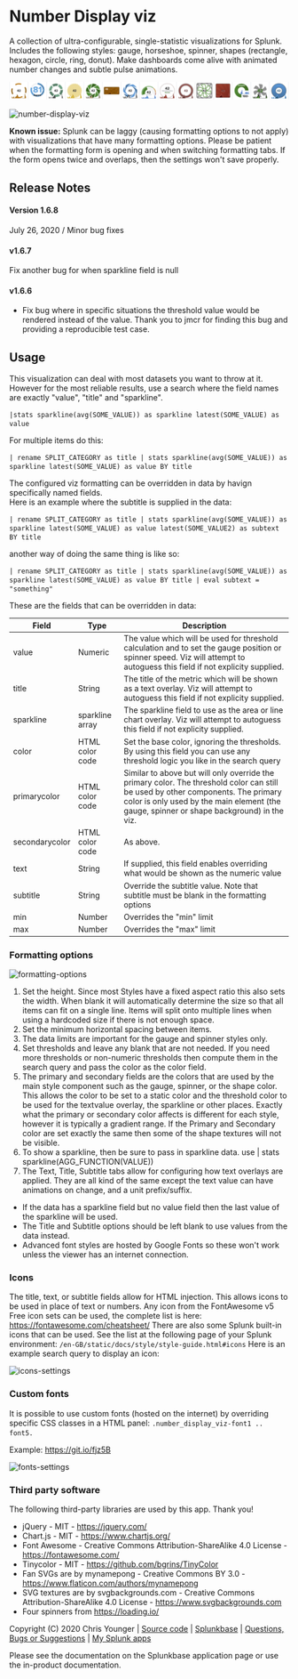 # **Number Display viz**

A collection of ultra-configurable, single-statistic visualizations for Splunk. Includes the following styles: gauge, horseshoe, spinner, shapes (rectangle, hexagon, circle, ring, donut). Make dashboards come alive with animated number changes and subtle pulse animations.

![screenshot](https://raw.githubusercontent.com/ChrisYounger/number_display_viz/master/static/demo.png)

![number-display-viz](https://cdn.apps.splunk.com/media/public/docimages/f569b50e-8a4e-11e9-8815-0667a25d8762.png)

**Known issue:** Splunk can be laggy (causing formatting options to not apply) with visualizations that have many formatting options. Please be patient when the formatting form is opening and when switching formatting tabs. If the form opens twice and overlaps, then the settings won't save properly.


## **Release Notes** 
#### Version 1.6.8
July 26, 2020 / Minor bug fixes

#### v1.6.7
Fix another bug for when sparkline field is null

#### v1.6.6
* Fix bug where in specific situations the threshold value would be rendered instead of the value. Thank you to jmcr for finding this bug and providing a reproducible test case.


## **Usage**
This visualization can deal with most datasets you want to throw at it. However for the most reliable results, use a search where the field names are exactly "value", "title" and "sparkline".
```
|stats sparkline(avg(SOME_VALUE)) as sparkline latest(SOME_VALUE) as value
```

For multiple items do this:
```
| rename SPLIT_CATEGORY as title | stats sparkline(avg(SOME_VALUE)) as sparkline latest(SOME_VALUE) as value BY title
```

The configured viz formatting can be overridden in data by havign specifically named fields.<br>
Here is an example where the subtitle is supplied in the data:
```
| rename SPLIT_CATEGORY as title | stats sparkline(avg(SOME_VALUE)) as sparkline latest(SOME_VALUE) as value latest(SOME_VALUE2) as subtext BY title
```

another way of doing the same thing is like so:
```
| rename SPLIT_CATEGORY as title | stats sparkline(avg(SOME_VALUE)) as sparkline latest(SOME_VALUE) as value BY title | eval subtext = "something"
```

These are the fields that can be overridden in data:

| Field | Type | Description |
|---|---|---|
| value | Numeric | The value which will be used for threshold calculation and to set the gauge position or spinner speed. Viz will attempt to autoguess this field if not explicity supplied. |
| title | String | The title of the metric which will be shown as a text overlay. Viz will attempt to autoguess this field if not explicity supplied. |
| sparkline | sparkline array | The sparkline field to use as the area or line chart overlay. Viz will attempt to autoguess this field if not explicity supplied. |
| color | HTML color code | Set the base color, ignoring the thresholds. By using this field you can use any threshold logic you like in the search query |
| primarycolor | HTML color code | Similar to above but will only override the primary color. The threshold color can still be used by other components. The primary color is only used by the main element (the gauge, spinner or shape background) in the viz. |
| secondarycolor | HTML color code | As above. |
| text | String | If supplied, this field enables overriding what would be shown as the numeric value |
| subtitle | String | Override the subtitle value. Note that subtitle must be blank in the formatting options |
| min | Number | Overrides the "min" limit |
| max | Number | Overrides the "max" limit |



### **Formatting options** 
![formatting-options](https://cdn.apps.splunk.com/media/public/docimages/f7e74d8c-8a4e-11e9-92f7-0667a25d8762.png)

1. Set the height. Since most Styles have a fixed aspect ratio this also sets the width. When blank it will automatically determine the size so that all items can fit on a single line. Items will split onto multiple lines when using a hardcoded size if there is not enough space.
2. Set the minimum horizontal spacing between items.
3. The data limits are important for the gauge and spinner styles only.
4. Set thresholds and leave any blank that are not needed. If you need more thresholds or non-numeric thresholds then compute them in the search query and pass the color as the color field.
5. The primary and secondary fields are the colors that are used by the main style component such as the gauge, spinner, or the shape color. This allows the color to be set to a static color and the threshold color to be used for the textvalue overlay, the sparkline or other places. Exactly what the primary or secondary color affects is different for each style, however it is typically a gradient range. If the Primary and Secondary color are set exactly the same then some of the shape textures will not be visible.
6. To show a sparkline, then be sure to pass in sparkline data. use | stats sparkline(AGG_FUNCTION(VALUE))
7. The Text, Title, Subtitle tabs allow for configuring how text overlays are applied. They are all kind of the same except the text value can have animations on change, and a unit prefix/suffix.
 - If the data has a sparkline field but no value field then the last value of the sparkline will be used.
 - The Title and Subtitle options should be left blank to use values from the data instead.
 - Advanced font styles are hosted by Google Fonts so these won't work unless the viewer has an internet connection.


### **Icons**
The title, text, or subtitle fields allow for HTML injection. This allows icons to be used in place of text or numbers.
Any icon from the FontAwesome v5 Free icon sets can be used, the complete list is here: https://fontawesome.com/cheatsheet/
There are also some Splunk built-in icons that can be used. See the list at the following page of your Splunk environment: `/en-GB/static/docs/style/style-guide.html#icons`
Here is an example search query to display an icon:

![icons-settings](https://cdn.apps.splunk.com/media/public/docimages/1c7849de-8a64-11e9-8ed7-02a6ec245c20.png)



### **Custom fonts**
It is possible to use custom fonts (hosted on the internet) by overriding specific CSS classes in a HTML panel: `.number_display_viz-font1 .. font5.`

Example: https://git.io/fjz5B

![fonts-settings](https://cdn.apps.splunk.com/media/public/docimages/3a0c7092-8a64-11e9-b358-02a6ec245c20.png)




### **Third party software** 
The following third-party libraries are used by this app. Thank you!

- jQuery - MIT - https://jquery.com/
- Chart.js - MIT - https://www.chartjs.org/
- Font Awesome - Creative Commons Attribution-ShareAlike 4.0 License - https://fontawesome.com/
- Tinycolor - MIT - https://github.com/bgrins/TinyColor
- Fan SVGs are by mynamepong - Creative Commons BY 3.0 - https://www.flaticon.com/authors/mynamepong
- SVG textures are by svgbackgrounds.com - Creative Commons Attribution-ShareAlike 4.0 License - https://www.svgbackgrounds.com
- Four spinners from https://loading.io/





Copyright (C) 2020 Chris Younger | [Source code](https://github.com/ChrisYounger/number_display_viz) | [Splunkbase](https://splunkbase.splunk.com/app/4537/) | [Questions, Bugs or Suggestions](https://answers.splunk.com/app/questions/4537.html) | [My Splunk apps](https://splunkbase.splunk.com/apps/#/author/chrisyoungerjds)

Please see the documentation on the Splunkbase application page or use the in-product documentation.
